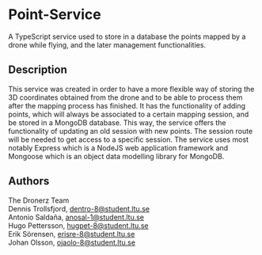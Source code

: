 # Point-Service

A TypeScript service used to store in a database the points mapped by a drone while flying, and the later management functionalities.

## Description

This service was created in order to have a more flexible way of storing the 3D coordinates obtained from the drone and to be able to process them after the mapping process has finished. It has the functionality of adding points, which will always be associated to a certain mapping session, and be stored in a MongoDB database. This way, the service offers the functionality of updating an old session with new points. The session route will be needed to get access to a specific session. The service uses most notably Express which is a NodeJS web application framework and Mongoose which is an object data modelling library for MongoDB.

## Authors

The Dronerz Team  
Dennis Trollsfjord, dentro-8@student.ltu.se  
Antonio Saldaña, anosal-1@student.ltu.se  
Hugo Pettersson, hugpet-8@student.ltu.se  
Erik Sörensen, erisre-8@student.ltu.se  
Johan Olsson, ojaolo-8@student.ltu.se  
